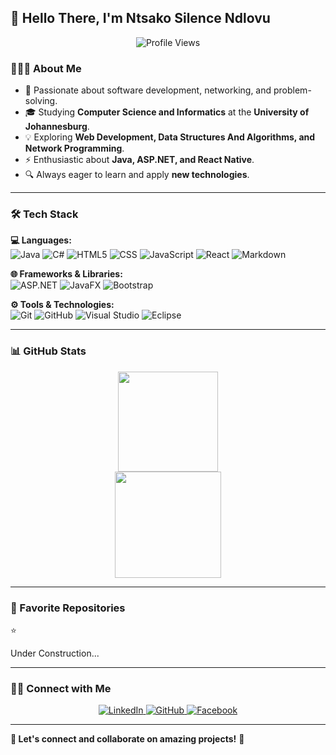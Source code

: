 <h2> 👋 Hello There, I'm Ntsako Silence Ndlovu </h2>

<p align="center">
  <img src="https://komarev.com/ghpvc/?username=DrGray-pro&label=Profile%20Views&color=0e75b6&style=flat" alt="Profile Views" />
</p>

<h3> 👨🏻‍💻 About Me </h3>

- 🚀 Passionate about software development, networking, and problem-solving.
- 🎓 Studying **Computer Science and Informatics** at the **University of Johannesburg**.
- 💡 Exploring **Web Development, Data Structures And Algorithms, and Network Programming**.
- ⚡ Enthusiastic about **Java, ASP.NET, and React Native**.
- 🔍 Always eager to learn and apply **new technologies**.

---

<h3> 🛠 Tech Stack </h3>

**💻 Languages:**  
![Java](https://img.shields.io/badge/-Java-333333?style=flat&logo=java&logoColor=007396)
![C#](https://img.shields.io/badge/-C%23-333333?style=flat&logo=csharp)
![HTML5](https://img.shields.io/badge/-HTML5-333333?style=flat&logo=html5)
![CSS](https://img.shields.io/badge/-CSS-333333?style=flat&logo=css3&logoColor=1572B6)
![JavaScript](https://img.shields.io/badge/-JavaScript-333333?style=flat&logo=javascript)
![React](https://img.shields.io/badge/-React-333333?style=flat&logo=react)
![Markdown](https://img.shields.io/badge/-Markdown-333333?style=flat&logo=markdown)



**🌐 Frameworks & Libraries:**  
![ASP.NET](https://img.shields.io/badge/-ASP.NET-333333?style=flat&logo=dotnet)
![JavaFX](https://img.shields.io/badge/-JavaFX-333333?style=flat&logo=java)
![Bootstrap](https://img.shields.io/badge/-Bootstrap-333333?style=flat&logo=bootstrap&logoColor=563D7C)

**⚙ Tools & Technologies:**  
![Git](https://img.shields.io/badge/-Git-333333?style=flat&logo=git)
![GitHub](https://img.shields.io/badge/-GitHub-333333?style=flat&logo=github)
![Visual Studio](https://img.shields.io/badge/-Visual%20Studio-333333?style=flat&logo=visual-studio)
![Eclipse](https://img.shields.io/badge/-Eclipse-333333?style=flat&logo=eclipse)

---

<h3> 📊 GitHub Stats </h3>

<p align="center">
  <img height="160em" src="https://github-readme-stats.vercel.app/api?username=DrGray-pro&theme=tokyonight&show_icons=true&rank_icon=github" />
  <br/>
  <img height="170em" src="https://github-readme-stats.vercel.app/api/top-langs/?username=DrGray-pro&theme=tokyonight&layout=compact" />
</p>

---

<h3> 🌟 Favorite Repositories </h3>

⭐ <p> Under Construction...</p>

---

<h3> 🤝🏻 Connect with Me </h3>

<p align="center">
<a href="https://www.linkedin.com/in/ntsako-silence-ndlovu-2b44b6343">
  <img alt="LinkedIn" src="https://img.shields.io/badge/LinkedIn-Ntsako_Silence_Ndlovu-blue?style=flat&logo=linkedin">
</a>
<a href="https://github.com/DrGray-pro">
  <img alt="GitHub" src="https://img.shields.io/badge/GitHub-DrGray--pro-181717?style=flat&logo=github">
</a>
<a href="https://www.facebook.com/silence.ndlovu.378">
  <img alt="Facebook" src="https://img.shields.io/badge/Facebook-Silence_Ndlovu-1877F2?style=flat&logo=facebook&logoColor=white">
</a>
</p>

---

**🔹 Let's connect and collaborate on amazing projects!** 🚀
